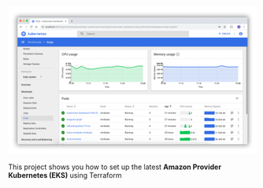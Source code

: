 ![Intro](./docs/ui-dashboard.png)

This project shows you how to set up the latest **Amazon Provider Kubernetes (EKS)** using Terraform